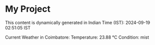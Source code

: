 # My Project

This content is dynamically generated in Indian Time (IST): 2024-09-19 02:51:05 IST


Current Weather in Coimbatore:
Temperature: 23.88 °C
Condition: mist
